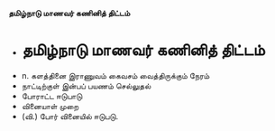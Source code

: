**தமிழ்நாடு மாணவர் கணினித் திட்டம்**
- # தமிழ்நாடு மாணவர் கணினித் திட்டம்
- n. களத்தினை இராணுவம் கைவசம் வைத்திருக்கும் நேரம்
- நாட்டிற்குள் இன்பப் பயணம் செல்லுதல்
- போராட்ட ஈடுபாடு
- வினையாள் முறை
- (வி.) போர் வினையில் ஈடுபடு.

